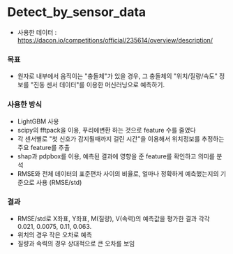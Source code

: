 # Detect_by_sensor_data

- 사용한 데이터 : https://dacon.io/competitions/official/235614/overview/description/


### 목표
- 원자로 내부에서 움직이는 "충돌체"가 있을 경우, 그 충돌체의 "위치/질량/속도" 정보를 "진동 센서 데이터"를 이용한 머신러닝으로 예측하기.

### 사용한 방식
- LightGBM 사용
- scipy의 fftpack을 이용, 푸리에변환 하는 것으로 feature 수를 줄였다
- 각 센서별로 "첫 신호가 감지될때까지 걸린 시간"을 이용해서 위치정보를 추정하는 주요 feature를 추출
- shap과 pdpbox를 이용, 예측된 결과에 영향을 준 feature를 확인하고 의미를 분석
- RMSE와 전체 데이터의 표준편차 사이의 비율로, 얼마나 정확하게 예측했는지의 기준으로 사용 (RMSE/std)

### 결과
- RMSE/std로 X좌표, Y좌표, M(질량), V(속력)의 예측값을 평가한 결과 각각 0.021, 0.0075, 0.11, 0.063.
- 위치의 경우 작은 오차로 예측
- 질량과 속력의 경우 상대적으로 큰 오차를 보임
